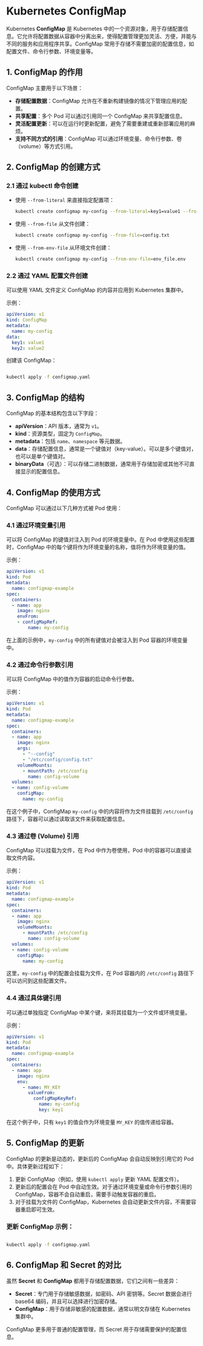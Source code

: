 # Kubernetes ConfigMap

Kubernetes **ConfigMap** 是 Kubernetes 中的一个资源对象，用于存储配置信息。它允许将配置数据从容器中分离出来，使得配置管理更加灵活、方便，并能与不同的服务和应用程序共享。ConfigMap 常用于存储不需要加密的配置信息，如配置文件、命令行参数、环境变量等。

## 1. **ConfigMap 的作用**

ConfigMap 主要用于以下场景：

- **存储配置数据**：ConfigMap 允许在不重新构建镜像的情况下管理应用的配置。
- **共享配置**：多个 Pod 可以通过引用同一个 ConfigMap 来共享配置信息。
- **灵活配置更新**：可以在运行时更新配置，避免了需要重建或重新部署应用的麻烦。
- **支持不同方式的引用**：ConfigMap 可以通过环境变量、命令行参数、卷（volume）等方式引用。

## 2. **ConfigMap 的创建方式**


### 2.1 **通过 kubectl 命令创建**

- 使用 `--from-literal` 来直接指定配置项：
  ```bash
  kubectl create configmap my-config --from-literal=key1=value1 --from-literal=key2=value2
  ```

- 使用 `--from-file` 从文件创建：
  ```bash
  kubectl create configmap my-config --from-file=config.txt
  ```

- 使用 `--from-env-file` 从环境文件创建：
  ```bash
  kubectl create configmap my-config --from-env-file=env_file.env
  ```

### 2.2 **通过 YAML 配置文件创建**

可以使用 YAML 文件定义 ConfigMap 的内容并应用到 Kubernetes 集群中。

示例：
```yaml
apiVersion: v1
kind: ConfigMap
metadata:
  name: my-config
data:
  key1: value1
  key2: value2
```

创建该 ConfigMap：
```bash

kubectl apply -f configmap.yaml
```

## 3. **ConfigMap 的结构**

ConfigMap 的基本结构包含以下字段：

- **apiVersion**：API 版本，通常为 `v1`。
- **kind**：资源类型，固定为 `ConfigMap`。
- **metadata**：包括 `name`、`namespace` 等元数据。
- **data**：存储配置信息，通常是一个键值对（key-value）。可以是多个键值对，也可以是单个键值对。
- **binaryData**（可选）：可以存储二进制数据，通常用于存储加密或其他不可直接显示的配置信息。

## 4. **ConfigMap 的使用方式**

ConfigMap 可以通过以下几种方式被 Pod 使用：

### 4.1 **通过环境变量引用**

可以将 ConfigMap 的键值对注入到 Pod 的环境变量中。在 Pod 中使用这些配置时，ConfigMap 中的每个键将作为环境变量的名称，值将作为环境变量的值。

示例：

```yaml
apiVersion: v1
kind: Pod
metadata:
  name: configmap-example
spec:
  containers:
  - name: app
    image: nginx
    envFrom:
    - configMapRef:
        name: my-config
```

在上面的示例中，`my-config` 中的所有键值对会被注入到 Pod 容器的环境变量中。

### 4.2 **通过命令行参数引用**

可以将 ConfigMap 中的值作为容器的启动命令行参数。

示例：

```yaml
apiVersion: v1
kind: Pod
metadata:
  name: configmap-example
spec:
  containers:
  - name: app
    image: nginx
    args:
      - "--config"
      - "/etc/config/config.txt"
    volumeMounts:
      - mountPath: /etc/config
        name: config-volume
  volumes:
  - name: config-volume
    configMap:
      name: my-config
```

在这个例子中，ConfigMap `my-config` 中的内容将作为文件挂载到 `/etc/config` 路径下，容器可以通过读取该文件来获取配置信息。

### 4.3 **通过卷 (Volume) 引用**

ConfigMap 可以挂载为文件，在 Pod 中作为卷使用，Pod 中的容器可以直接读取文件内容。

示例：

```yaml
apiVersion: v1
kind: Pod
metadata:
  name: configmap-example
spec:
  containers:
  - name: app
    image: nginx
    volumeMounts:
      - mountPath: /etc/config
        name: config-volume
  volumes:
  - name: config-volume
    configMap:
      name: my-config
```

这里，`my-config` 中的配置会挂载为文件，在 Pod 容器内的 `/etc/config` 路径下可以访问到这些配置文件。

### 4.4 **通过具体键引用**

可以通过单独指定 ConfigMap 中某个键，来将其挂载为一个文件或环境变量。

示例：

```yaml
apiVersion: v1
kind: Pod
metadata:
  name: configmap-example
spec:
  containers:
  - name: app
    image: nginx
    env:
      - name: MY_KEY
        valueFrom:
          configMapKeyRef:
            name: my-config
            key: key1
```

在这个例子中，只有 `key1` 的值会作为环境变量 `MY_KEY` 的值传递给容器。

## 5. **ConfigMap 的更新**

ConfigMap 的更新是动态的，更新后的 ConfigMap 会自动反映到引用它的 Pod 中。具体更新过程如下：

1. 更新 ConfigMap（例如，使用 `kubectl apply` 更新 YAML 配置文件）。
2. 更新后的配置会在 Pod 中自动生效。对于通过环境变量或命令行参数引用的 ConfigMap，容器不会自动重启，需要手动触发容器的重启。
3. 对于挂载为文件的 ConfigMap，Kubernetes 会自动更新文件内容，不需要容器重启即可生效。

### 更新 ConfigMap 示例：

```bash

kubectl apply -f configmap.yaml
```

## 6. **ConfigMap 和 Secret 的对比**

虽然 **Secret** 和 **ConfigMap** 都用于存储配置数据，它们之间有一些差异：

- **Secret**：专门用于存储敏感数据，如密码、API 密钥等。Secret 数据会进行 base64 编码，并且可以选择进行加密存储。
- **ConfigMap**：用于存储非敏感的配置数据，通常以明文存储在 Kubernetes 集群中。

ConfigMap 更多用于普通的配置管理，而 Secret 用于存储需要保护的配置信息。

